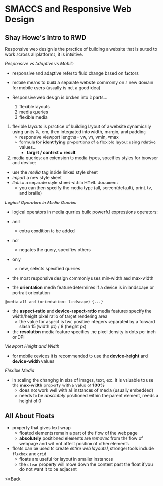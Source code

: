 # SMACCS and Responsive Web Design

## Shay Howe's Intro to RWD
Responsive web design is the practice of building a website that is suited to work across all platforms, it is intuitive.

*Responsive vs Adaptive vs Mobile*
- responsive and adaptive refer to fluid change based on factors
- mobile means to build a separate website commonly on a new domain for mobile users (usually is not a good idea)

- Responsive web design is broken into 3 parts...
    1. flexible layouts
    2. media queries
    3. flexible media
1. flexible layouts is practice of building layout of a website dynamically using units %, em, then integrated into width, margin, and padding 
    - responsive viewport lengths= vw, vh, vmin, vmax
    - formula for **identifying** proportions of a flexible layout using relative values...
        - **target / context = result**
2. media queries: an extension to media types, specifies styles for browser and devices
- use the *media* tag inside linked style sheet
- *import* a new style sheet
- *link* to a separate style sheet within HTML document   
    - you can then specify the media type (all, screen(default), print, tv, and braille)

*Logical Operators in Media Queries*
- logical operators in media queries build powerful expressions
operators:
- and
    - extra condition to be added
- not
    - negates the query, specifies others
- only
    - new, selects specified queries

- the most responsive design commonly uses min-width and max-width
- the **orientation** media feature determines if a device is in landscape or portrait orientation
```html
@media all and (orientation: landscape) {...}
```
- the **aspect-ratio** and **device-aspect-ratio** media features specify the width/height pixel ratio of target rendering area
    - the value for aspect is two positive integers separated by a forward slash 15 (width px) / 8 (height px)
- the **resolution** media feature specifies the pixel density in dots per inch or DPI

*Viewport Height and Width*
- for mobile devices it is recommended to use the **device-height** and **device-width** values

*Flexible Media*
- in scaling the changing in size of images, text, etc. it is valuable to use the **max-width** property with a value of **100%**
    - does not work well with all instances of media (usually embedded)
    - needs to be *absolutely* positioned within the parent element, needs a height of 0

## All About Floats
- property that gives text wrap
    - floated elements remain a part of the flow of the web page
    - **absolutely** positioned elements are *removed* from the flow of webpage and will not affect position of other elements 
- floats can be used to create *entire web layouts!*, stronger tools include `flexbox` and `grid`
    - floats are useful for layout in smaller instances
    - the `clear` property will move down the content past the float if you do not want it to be adjacent

[<=Back](README.md)